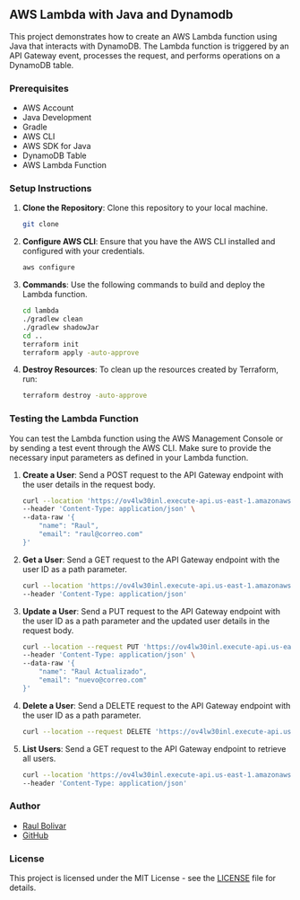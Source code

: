 ## AWS Lambda with Java and Dynamodb

This project demonstrates how to create an AWS Lambda function using Java that interacts with DynamoDB. The Lambda function is triggered by an API Gateway event, processes the request, and performs operations on a DynamoDB table.

### Prerequisites

- AWS Account
- Java Development
- Gradle
- AWS CLI
- AWS SDK for Java
- DynamoDB Table
- AWS Lambda Function

### Setup Instructions

1. **Clone the Repository**: Clone this repository to your local machine.

    ```bash
    git clone
    ```
   
2. **Configure AWS CLI**: Ensure that you have the AWS CLI installed and configured with your credentials.

    ```bash
    aws configure
    ```
   
3. **Commands**: Use the following commands to build and deploy the Lambda function.

    ```bash
    cd lambda
    ./gradlew clean
    ./gradlew shadowJar
    cd ..
    terraform init
    terraform apply -auto-approve
    ```
   
4. **Destroy Resources**: To clean up the resources created by Terraform, run:

    ```bash
    terraform destroy -auto-approve
    ```
   

### Testing the Lambda Function

You can test the Lambda function using the AWS Management Console or by sending a test event through the AWS CLI. Make sure to provide the necessary input parameters as defined in your Lambda function.

1. **Create a User**: Send a POST request to the API Gateway endpoint with the user details in the request body.

    ```bash
    curl --location 'https://ov4lw30inl.execute-api.us-east-1.amazonaws.com/users' \
    --header 'Content-Type: application/json' \
    --data-raw '{
        "name": "Raul",
        "email": "raul@correo.com"
    }'
    ```

3. **Get a User**: Send a GET request to the API Gateway endpoint with the user ID as a path parameter.

    ```bash
    curl --location 'https://ov4lw30inl.execute-api.us-east-1.amazonaws.com/users/6e95c443-62d5-4685-b5c4-2826f63d07ad' \
    --header 'Content-Type: application/json'
    ```

3. **Update a User**: Send a PUT request to the API Gateway endpoint with the user ID as a path parameter and the updated user details in the request body.

    ```bash
    curl --location --request PUT 'https://ov4lw30inl.execute-api.us-east-1.amazonaws.com/users/6e95c443-62d5-4685-b5c4-2826f63d07ad' \
    --header 'Content-Type: application/json' \
    --data-raw '{
        "name": "Raul Actualizado",
        "email": "nuevo@correo.com"
    }'
    ```

4. **Delete a User**: Send a DELETE request to the API Gateway endpoint with the user ID as a path parameter.

    ```bash
    curl --location --request DELETE 'https://ov4lw30inl.execute-api.us-east-1.amazonaws.com/users/6e95c443-62d5-4685-b5c4-2826f63d07ad'
    ```

5. **List Users**: Send a GET request to the API Gateway endpoint to retrieve all users.

    ```bash
    curl --location 'https://ov4lw30inl.execute-api.us-east-1.amazonaws.com/users' \
    --header 'Content-Type: application/json'
    ```
   
### Author

- [Raul Bolivar](https://www.linkedin.com/in/rasysbox/)
- [GitHub](https://github.com/raulrobinson)

### License

This project is licensed under the MIT License - see the [LICENSE](LICENSE) file for details.
